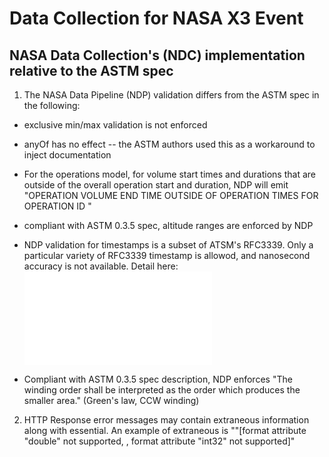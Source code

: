 # Data Collection for NASA X3 Event

## NASA Data Collection's (NDC) implementation relative to the ASTM spec

1. The NASA Data Pipeline (NDP) validation differs from the ASTM spec in the following:
  * exclusive min/max validation is not enforced 
  * anyOf has no effect -- the ASTM authors used this as a workaround to inject documentation
  * For the operations model, for volume start times and durations that are outside of the overall operation start and duration, NDP will emit "OPERATION VOLUME END TIME OUTSIDE OF OPERATION TIMES FOR OPERATION ID <operation id>"
  * compliant with ASTM 0.3.5 spec, altitude ranges are enforced by NDP 
  * NDP validation for timestamps is a subset of ATSM's RFC3339.  Only a particular variety of RFC3339 timestamp is allowod, and nanosecond accuracy is not available.
    Detail here: ![NDPValidation](./NDPValidation.txt)

  * Compliant with ASTM 0.3.5 spec description, NDP enforces "The winding order shall be interpreted as the order which produces the smaller area." (Green's law, CCW winding)

2. HTTP Response error messages may contain extraneous information along with essential.  An example of extraneous is ""[format attribute \"double\" not supported, , format attribute \"int32\" not supported]"


